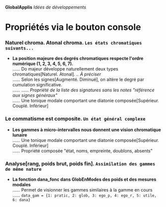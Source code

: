 **GlobalApplis** _Idées de développements_
# Propriétés via le bouton console
### Naturel chroma.  Atonal chroma. `Les états chromatiques suivants...`
* **La position majeure des degrés chromatiques respecte l'ordre numérique (1, 2, 3, 4, 5, 6, 7).**<br>
...... Do majeur développe naturellement deux types chromatiques[Naturel. Atonal]. _.. À préciser_<br>
...... Selon les signes[Augmenté. Diminué], on altère le degré par cumulation significative.<br>
...... ...... _Propriété de la liste des signatures sans les notes "référence aux signes généraux"_ <br>
...... Une tonique modale comportant une diatonie composée[Supérieur. Couplé. Inférieur]
### Le commatisme est composite. `Un état général complexe`
* **Les gammes à micro-intervalles nous donnent une vision chromatique lunaire**<br>
...... Une tonique modale comportant une diatonie composée[Supérieur. Couplé. Inférieur]<br>
...... Propriété composée "état, noms, empreinte, doublons, absents"
### Analyse[rang, poids brut, poids fin]. `Assimilation des gammes de même nature`
* **La fonction dana_fonc dans GlobEnModes des poids et des mesures modales**<br>
...... Permet de visionner les gammes similaires à la gamme en cours<br>
...... `data_gam = {1: pratic, 2: glob, 3: ego_p, 4: ego_r, 5: utile, 6: dana}`<br>


<br>
<br>
<br>
<br>